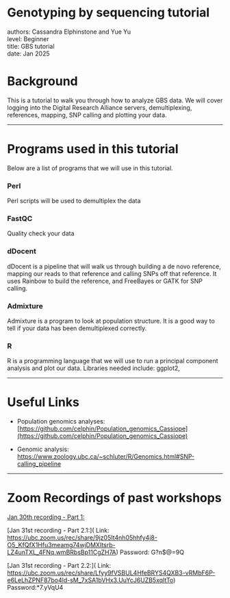 # Genotyping by sequencing tutorial

authors: Cassandra Elphinstone and Yue Yu \
level: Beginner \
title: GBS tutorial \
date: Jan 2025 

# Background

This is a tutorial to walk you through how to analyze GBS data. We will cover  logging into the Digital Research Alliance servers, demultiplexing, references, mapping, SNP calling and plotting your data.

----

# Programs used in this tutorial

Below are a list of programs that we will use in this tutorial. 

### Perl 

Perl scripts will be used to demultiplex the data

### FastQC

Quality check your data


### dDocent 

dDocent is a pipeline that will walk us through building a de novo reference, mapping our reads to that reference and calling SNPs off that reference. 
It uses Rainbow to build the reference,  and FreeBayes or GATK for SNP calling.

### Admixture

Admixture is a program to look at population structure. It is a good way to tell if your data has been demultiplexed correctly. 

### R

R is a programming language that we will use to run a principal component analysis and plot our data.
Libraries needed include: ggplot2, 


----

# Useful Links

- Population genomics analyses: [https://github.com/celphin/Population_genomics_Cassiope](https://github.com/celphin/Population_genomics_Cassiope)

- Genomic analysis: https://www.zoology.ubc.ca/~schluter/R/Genomics.html#SNP-calling_pipeline



----

# Zoom Recordings of past workshops
[Jan 30th recording - Part 1:](
https://drive.google.com/drive/folders/1irEqBinzt6u-6G7kAR2fvnVIeNml3aQD?usp=share_link)

[Jan 31st recording - Part 2.1:](
Link: https://ubc.zoom.us/rec/share/9jz05It4nh05hhfy4j8-O5_KfQfX1Hfu3meamg74wjDMXItsrb-LZ4unTXL_4FNq.wmBRbsBp11CgZH7A)
Password: G?n$@=9Q

[Jan 31st recording - Part 2.2:](
Link: https://ubc.zoom.us/rec/share/Lfyy9fVSBUL4HfeBRYS4QXB3-vRMbF6P-e6LeLhZPNF87bo4ld-sM_7xSA1bVHx3.UuYcJ6UZB5xqItTo)
Password:*7.yVqU4
